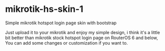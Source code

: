 # mikrotik-hs-skin-1
Simple mikrotik hotspot login page skin with bootstrap

Just upload it to your mikrotik and enjoy my simple design, i think it's a little bit better than mikrotik stock hotspot login page on RouterOS 6 and below,
You can add some changes or customization if you want to.
